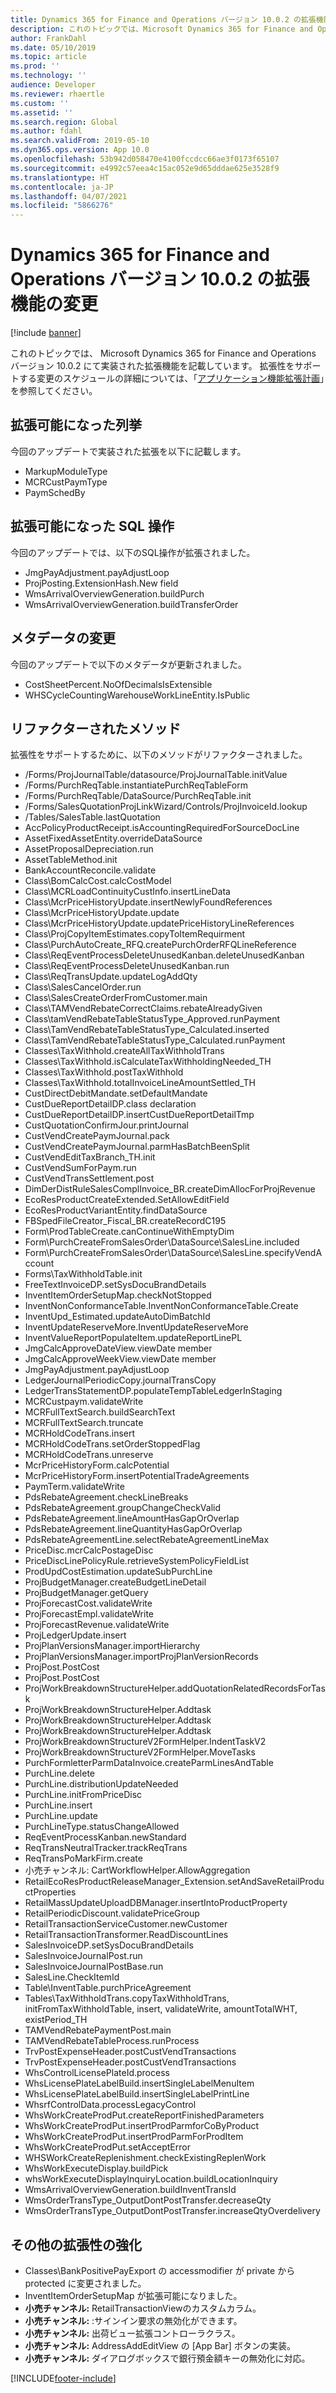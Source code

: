 ```yaml
---
title: Dynamics 365 for Finance and Operations バージョン 10.0.2 の拡張機能の変更
description: これのトピックでは、Microsoft Dynamics 365 for Finance and Operations バージョン 10.0.2 に実装された拡張機能を一覧します。
author: FrankDahl
ms.date: 05/10/2019
ms.topic: article
ms.prod: ''
ms.technology: ''
audience: Developer
ms.reviewer: rhaertle
ms.custom: ''
ms.assetid: ''
ms.search.region: Global
ms.author: fdahl
ms.search.validFrom: 2019-05-10
ms.dyn365.ops.version: App 10.0
ms.openlocfilehash: 53b942d058470e4100fccdcc66ae3f0173f65107
ms.sourcegitcommit: e4992c57eea4c15ac052e9d65dddae625e3528f9
ms.translationtype: HT
ms.contentlocale: ja-JP
ms.lasthandoff: 04/07/2021
ms.locfileid: "5866276"
---
```

# <a name="extensibility-changes-in-dynamics-365-for-finance-and-operations-version-1002"></a>Dynamics 365 for Finance and Operations バージョン 10.0.2 の拡張機能の変更

[!include [banner](../includes/banner.md)]

これのトピックでは、 Microsoft Dynamics 365 for Finance and Operations バージョン 10.0.2 にて実装された拡張機能を記載しています。 拡張性をサポートする変更のスケジュールの詳細については、「[アプリケーション機能拡張計画](extensibility-roadmap.md)」を参照してください。

## <a name="enumerations-made-extensible"></a>拡張可能になった列挙

今回のアップデートで実装された拡張を以下に記載します。

- MarkupModuleType
- MCRCustPaymType
- PaymSchedBy

## <a name="sql-operations-made-extensible"></a>拡張可能になった SQL 操作

今回のアップデートでは、以下のSQL操作が拡張されました。

- JmgPayAdjustment.payAdjustLoop
- ProjPosting.ExtensionHash.New field
- WmsArrivalOverviewGeneration.buildPurch
- WmsArrivalOverviewGeneration.buildTransferOrder

## <a name="metadata-changes"></a>メタデータの変更

今回のアップデートで以下のメタデータが更新されました。

- CostSheetPercent.NoOfDecimalsIsExtensible
- WHSCycleCountingWarehouseWorkLineEntity.IsPublic

## <a name="refactored-methods"></a>リファクターされたメソッド

拡張性をサポートするために、以下のメソッドがリファクターされました。

- /Forms/ProjJournalTable/datasource/ProjJournalTable.initValue
- /Forms/PurchReqTable.instantiatePurchReqTableForm
- /Forms/PurchReqTable/DataSource/PurchReqTable.init
- /Forms/SalesQuotationProjLinkWizard/Controls/ProjInvoiceId.lookup
- /Tables/SalesTable.lastQuotation
- AccPolicyProductReceipt.isAccountingRequiredForSourceDocLine
- AssetFixedAssetEntity.overrideDataSource
- AssetProposalDepreciation.run
- AssetTableMethod.init
- BankAccountReconcile.validate
- Class\\BomCalcCost.calcCostModel
- Class\\MCRLoadContinuityCustInfo.insertLineData
- Class\\McrPriceHistoryUpdate.insertNewlyFoundReferences
- Class\\McrPriceHistoryUpdate.update
- Class\\McrPriceHistoryUpdate.updatePriceHistoryLineReferences
- Class\\ProjCopyItemEstimates.copyToItemRequirment
- Class\\PurchAutoCreate\_RFQ.createPurchOrderRFQLineReference
- Class\\ReqEventProcessDeleteUnusedKanban.deleteUnusedKanban
- Class\\ReqEventProcessDeleteUnusedKanban.run
- Class\\ReqTransUpdate.updateLogAddQty
- Class\\SalesCancelOrder.run
- Class\\SalesCreateOrderFromCustomer.main
- Class\\TAMVendRebateCorrectClaims.rebateAlreadyGiven
- Class\\tamVendRebateTableStatusType\_Approved.runPayment
- Class\\TamVendRebateTableStatusType\_Calculated.inserted
- Class\\TamVendRebateTableStatusType\_Calculated.runPayment
- Classes\\TaxWithhold.createAllTaxWithholdTrans
- Classes\\TaxWithhold.isCalculateTaxWithholdingNeeded\_TH
- Classes\\TaxWithhold.postTaxWithhold
- Classes\\TaxWithhold.totalInvoiceLineAmountSettled\_TH
- CustDirectDebitMandate.setDefaultMandate
- CustDueReportDetailDP.class declaration
- CustDueReportDetailDP.insertCustDueReportDetailTmp
- CustQuotationConfirmJour.printJournal
- CustVendCreatePaymJournal.pack
- CustVendCreatePaymJournal.parmHasBatchBeenSplit
- CustVendEditTaxBranch\_TH.init
- CustVendSumForPaym.run
- CustVendTransSettlement.post
- DimDerDistRuleSalesComplInvoice\_BR.createDimAllocForProjRevenue
- EcoResProductCreateExtended.SetAllowEditField
- EcoResProductVariantEntity.findDataSource
- FBSpedFileCreator\_Fiscal\_BR.createRecordC195
- Form\\ProdTableCreate.canContinueWithEmptyDim
- Form\\PurchCreateFromSalesOrder\\DataSource\\SalesLine.included
- Form\\PurchCreateFromSalesOrder\\DataSource\\SalesLine.specifyVendAccount
- Forms\\TaxWithholdTable.init
- FreeTextInvoiceDP.setSysDocuBrandDetails
- InventItemOrderSetupMap.checkNotStopped
- InventNonConformanceTable.InventNonConformanceTable.Create
- InventUpd\_Estimated.updateAutoDimBatchId
- InventUpdateReserveMore.InventUpdateReserveMore
- InventValueReportPopulateItem.updateReportLinePL
- JmgCalcApproveDateView.viewDate member
- JmgCalcApproveWeekView.viewDate member
- JmgPayAdjustment.payAdjustLoop
- LedgerJournalPeriodicCopy.journalTransCopy
- LedgerTransStatementDP.populateTempTableLedgerInStaging
- MCRCustpaym.validateWrite
- MCRFullTextSearch.buildSearchText
- MCRFullTextSearch.truncate
- MCRHoldCodeTrans.insert
- MCRHoldCodeTrans.setOrderStoppedFlag
- MCRHoldCodeTrans.unreserve
- McrPriceHistoryForm.calcPotential
- McrPriceHistoryForm.insertPotentialTradeAgreements
- PaymTerm.validateWrite
- PdsRebateAgreement.checkLineBreaks
- PdsRebateAgreement.groupChangeCheckValid
- PdsRebateAgreement.lineAmountHasGapOrOverlap
- PdsRebateAgreement.lineQuantityHasGapOrOverlap
- PdsRebateAgreementLine.selectRebateAgreementLineMax
- PriceDisc.mcrCalcPostageDisc
- PriceDiscLinePolicyRule.retrieveSystemPolicyFieldList
- ProdUpdCostEstimation.updateSubPurchLine
- ProjBudgetManager.createBudgetLineDetail
- ProjBudgetManager.getQuery
- ProjForecastCost.validateWrite
- ProjForecastEmpl.validateWrite
- ProjForecastRevenue.validateWrite
- ProjLedgerUpdate.insert
- ProjPlanVersionsManager.importHierarchy
- ProjPlanVersionsManager.importProjPlanVersionRecords
- ProjPost.PostCost
- ProjPost.PostCost
- ProjWorkBreakdownStructureHelper.addQuotationRelatedRecordsForTask
- ProjWorkBreakdownStructureHelper.Addtask
- ProjWorkBreakdownStructureHelper.Addtask
- ProjWorkBreakdownStructureHelper.Addtask
- ProjWorkBreakdownStructureV2FormHelper.IndentTaskV2
- ProjWorkBreakdownStructureV2FormHelper.MoveTasks
- PurchFormletterParmDataInvoice.createParmLinesAndTable
- PurchLine.delete
- PurchLine.distributionUpdateNeeded
- PurchLine.initFromPriceDisc
- PurchLine.insert
- PurchLine.update
- PurchLineType.statusChangeAllowed
- ReqEventProcessKanban.newStandard
- ReqTransNeutralTracker.trackReqTrans
- ReqTransPoMarkFirm.create
- 小売チャンネル: CartWorkflowHelper.AllowAggregation
- RetailEcoResProductReleaseManager\_Extension.setAndSaveRetailProductProperties
- RetailMassUpdateUploadDBManager.insertIntoProductProperty
- RetailPeriodicDiscount.validatePriceGroup
- RetailTransactionServiceCustomer.newCustomer
- RetailTransactionTransformer.ReadDiscountLines
- SalesInvoiceDP.setSysDocuBrandDetails
- SalesInvoiceJournalPost.run
- SalesInvoiceJournalPostBase.run
- SalesLine.CheckItemId
- Table\\InventTable.purchPriceAgreement
- Tables\\TaxWithholdTrans.copyTaxWithholdTrans, initFromTaxWithholdTable, insert, validateWrite, amountTotalWHT, existPeriod\_TH
- TAMVendRebatePaymentPost.main
- TAMVendRebateTableProcess.runProcess
- TrvPostExpenseHeader.postCustVendTransactions
- TrvPostExpenseHeader.postCustVendTransactions
- WhsControlLicensePlateId.process
- WhsLicensePlateLabelBuild.insertSingleLabelMenuItem
- WhsLicensePlateLabelBuild.insertSingleLabelPrintLine
- WhsrfControlData.processLegacyControl
- WhsWorkCreateProdPut.createReportFinishedParameters
- WhsWorkCreateProdPut.insertProdParmforCoByProduct
- WhsWorkCreateProdPut.insertProdParmForProdItem
- WhsWorkCreateProdPut.setAcceptError
- WHSWorkCreateReplenishment.checkExistingReplenWork
- WhsWorkExecuteDisplay.buildPick
- whsWorkExecuteDisplayInquiryLocation.buildLocationInquiry
- WmsArrivalOverviewGeneration.buildInventTransId
- WmsOrderTransType\_OutputDontPostTransfer.decreaseQty
- WmsOrderTransType\_OutputDontPostTransfer.increaseQtyOverdelivery

## <a name="other-extensibility-enhancements"></a>その他の拡張性の強化

- Classes\\BankPositivePayExport の accessmodifier が private から protected に変更されました。
- InventItemOrderSetupMap が拡張可能になりました。
- **小売チャンネル:** RetailTransactionViewのカスタムカラム。
- **小売チャンネル:** :サインイン要求の無効化ができます。
- **小売チャンネル:** 出荷ビュー拡張コントローラクラス。
- **小売チャンネル:** AddressAddEditView の [App Bar] ボタンの実装。
- **小売チャンネル:** ダイアログボックスで銀行預金額キーの無効化に対応。


[!INCLUDE[footer-include](../../../includes/footer-banner.md)]